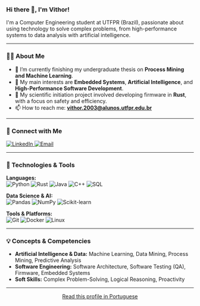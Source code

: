 ### Hi there 👋, I'm Vithor!

<p align="left"> 
  I'm a Computer Engineering student at UTFPR (Brazil), passionate about using technology to solve complex problems, from high-performance systems to data analysis with artificial intelligence.
</p>

---

### 👨‍💻 About Me

- 🔭 I’m currently finishing my undergraduate thesis on **Process Mining and Machine Learning**.
- 🌱 My main interests are **Embedded Systems**, **Artificial Intelligence**, and **High-Performance Software Development**.
- 🚀 My scientific initiation project involved developing firmware in **Rust**, with a focus on safety and efficiency.
- 📫 How to reach me: **vithor.2003@alunos.utfpr.edu.br**

---

### 🤝 Connect with Me

<p align="left">
  <a href="https://www.linkedin.com/in/vithor-augusto-mohr/" target="_blank">
    <img src="https://img.shields.io/badge/LinkedIn-0077B5?style=for-the-badge&logo=linkedin&logoColor=white" alt="LinkedIn">
  </a>
  <a href="mailto:vithor.2003@alunos.utfpr.edu.br" target="_blank">
    <img src="https://img.shields.io/badge/Email-D14836?style=for-the-badge&logo=gmail&logoColor=white" alt="Email">
  </a>
</p>

---

### 🚀 Technologies & Tools

<p align="left">
  <strong>Languages:</strong><br>
  <img src="https://img.shields.io/badge/Python-3776AB?style=for-the-badge&logo=python&logoColor=white" alt="Python">
  <img src="https://img.shields.io/badge/Rust-000000?style=for-the-badge&logo=rust&logoColor=white" alt="Rust">
  <img src="https://img.shields.io/badge/Java-ED8B00?style=for-the-badge&logo=openjdk&logoColor=white" alt="Java">
  <img src="https://img.shields.io/badge/C%2B%2B-00599C?style=for-the-badge&logo=c%2B%2B&logoColor=white" alt="C++">
  <img src="https://img.shields.io/badge/SQL-4479A1?style=for-the-badge&logo=postgresql&logoColor=white" alt="SQL">
</p>

<p align="left">
  <strong>Data Science & AI:</strong><br>
  <img src="https://img.shields.io/badge/Pandas-150458?style=for-the-badge&logo=pandas&logoColor=white" alt="Pandas">
  <img src="https://img.shields.io/badge/NumPy-013243?style=for-the-badge&logo=numpy&logoColor=white" alt="NumPy">
  <img src="https://img.shields.io/badge/SciKit--Learn-F7931E?style=for-the-badge&logo=scikit-learn&logoColor=white" alt="Scikit-learn">
</p>

<p align="left">
  <strong>Tools & Platforms:</strong><br>
  <img src="https://img.shields.io/badge/Git-F05032?style=for-the-badge&logo=git&logoColor=white" alt="Git">
  <img src="https://img.shields.io/badge/Docker-2496ED?style=for-the-badge&logo=docker&logoColor=white" alt="Docker">
  <img src="https://img.shields.io/badge/Linux-FCC624?style=for-the-badge&logo=linux&logoColor=black" alt="Linux">
</p>

---

### 💡 Concepts & Competencies

* **Artificial Intelligence & Data:** Machine Learning, Data Mining, Process Mining, Predictive Analysis
* **Software Engineering:** Software Architecture, Software Testing (QA), Firmware, Embedded Systems
* **Soft Skills:** Complex Problem-Solving, Logical Reasoning, Proactivity

---

<p align="center">
  <a href="README-PT.md">Read this profile in Portuguese</a>
</p>
